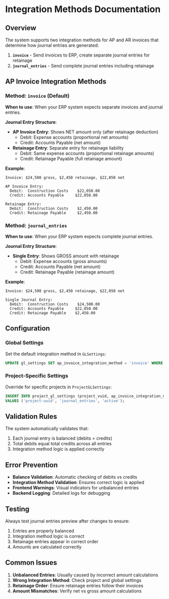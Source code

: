 # Integration Methods Documentation

## Overview

The system supports two integration methods for AP and AR invoices that determine how journal entries are generated:

1. **`invoice`** - Send invoices to ERP, create separate journal entries for retainage
2. **`journal_entries`** - Send complete journal entries including retainage

## AP Invoice Integration Methods

### Method: `invoice` (Default)

**When to use**: When your ERP system expects separate invoices and journal entries.

**Journal Entry Structure**:
- **AP Invoice Entry**: Shows NET amount only (after retainage deduction)
  - Debit: Expense accounts (proportional net amounts)
  - Credit: Accounts Payable (net amount)
- **Retainage Entry**: Separate entry for retainage liability
  - Debit: Same expense accounts (proportional retainage amounts)
  - Credit: Retainage Payable (full retainage amount)

**Example**:
```
Invoice: $24,500 gross, $2,450 retainage, $22,050 net

AP Invoice Entry:
  Debit:  Construction Costs    $22,050.00
  Credit: Accounts Payable     $22,050.00

Retainage Entry:
  Debit:  Construction Costs    $2,450.00
  Credit: Retainage Payable     $2,450.00
```

### Method: `journal_entries`

**When to use**: When your ERP system expects complete journal entries.

**Journal Entry Structure**:
- **Single Entry**: Shows GROSS amount with retainage
  - Debit: Expense accounts (gross amounts)
  - Credit: Accounts Payable (net amount)
  - Credit: Retainage Payable (retainage amount)

**Example**:
```
Invoice: $24,500 gross, $2,450 retainage, $22,050 net

Single Journal Entry:
  Debit:  Construction Costs    $24,500.00
  Credit: Accounts Payable     $22,050.00
  Credit: Retainage Payable    $2,450.00
```

## Configuration

### Global Settings
Set the default integration method in `GLSettings`:
```sql
UPDATE gl_settings SET ap_invoice_integration_method = 'invoice' WHERE status = 'active';
```

### Project-Specific Settings
Override for specific projects in `ProjectGLSettings`:
```sql
INSERT INTO project_gl_settings (project_vuid, ap_invoice_integration_method, status) 
VALUES ('project-uuid', 'journal_entries', 'active');
```

## Validation Rules

The system automatically validates that:
1. Each journal entry is balanced (debits = credits)
2. Total debits equal total credits across all entries
3. Integration method logic is applied correctly

## Error Prevention

- **Balance Validation**: Automatic checking of debits vs credits
- **Integration Method Validation**: Ensures correct logic is applied
- **Frontend Warnings**: Visual indicators for unbalanced entries
- **Backend Logging**: Detailed logs for debugging

## Testing

Always test journal entries preview after changes to ensure:
1. Entries are properly balanced
2. Integration method logic is correct
3. Retainage entries appear in correct order
4. Amounts are calculated correctly

## Common Issues

1. **Unbalanced Entries**: Usually caused by incorrect amount calculations
2. **Wrong Integration Method**: Check project and global settings
3. **Retainage Order**: Ensure retainage entries follow their invoices
4. **Amount Mismatches**: Verify net vs gross amount calculations

